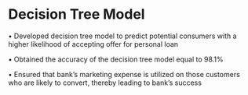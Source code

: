 # Decision Tree Model

• Developed decision tree model to predict potential consumers with a higher likelihood of accepting
offer for personal loan

• Obtained the accuracy of the decision tree model equal to 98.1%

• Ensured that bank’s marketing expense is utilized on those customers who are likely to convert, thereby
leading to bank’s success
